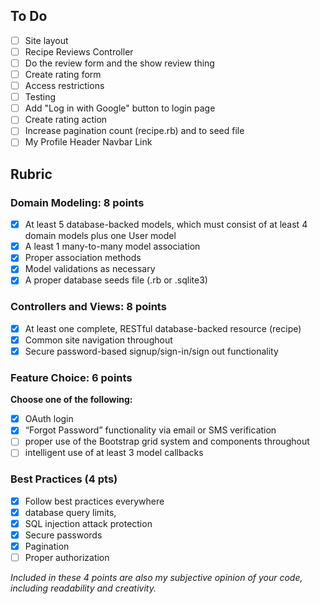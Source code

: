 ## To Do
- [ ] Site layout
- [ ]  Recipe Reviews Controller
- [ ]  Do the review form and the show review thing
- [ ]  Create rating form
- [ ] Access restrictions
- [ ] Testing
- [ ] Add "Log in with Google" button to login page
- [ ] Create rating action
- [ ] Increase pagination count (recipe.rb) and to seed file
- [ ] My Profile Header Navbar Link

## Rubric

### Domain Modeling: 8 points
 
- [x] At least 5 database-backed models, which must consist of at least 4 domain models plus one User model
- [x] A least 1 many-to-many model association
- [x] Proper association methods 
- [x] Model validations as necessary
- [x] A proper database seeds file (.rb or .sqlite3)
 
### Controllers and Views: 8 points
 
- [x] At least one complete, RESTful database-backed resource (recipe)
- [x] Common site navigation throughout
- [x] Secure password-based signup/sign-in/sign out functionality
 
### Feature Choice: 6 points
**Choose one of the following:**
 
- [x] OAuth login
- [x] “Forgot Password” functionality via email or SMS verification
- [ ] proper use of the Bootstrap grid system and components throughout
- [ ] intelligent use of at least 3 model callbacks
 
### Best Practices (4 pts)

- [x] Follow best practices everywhere
- [x] database query limits,
- [x] SQL injection attack protection
- [x] Secure passwords
- [x] Pagination
- [ ] Proper authorization
 
*Included in these 4 points are also my subjective opinion of your code, including readability and creativity.*